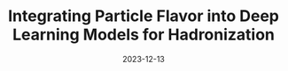 ---
title: "Integrating Particle Flavor into Deep Learning Models for Hadronization"
date: 2023-12-13
venue: arXiv:2312.08453
link: https://arxiv.org/abs/2312.08453
inspire_id: 2737038
authors: Jay Chan, Xiangyang Ju, Adam Kania,  et al.
bibtex: '@article{Chan:2023icm,\n archiveprefix = {arXiv},\n author = {Chan, Jay and Ju, Xiangyang and Kania, Adam and Nachman, Benjamin and Sangli, Vishnu and Siodmok, Andrzej},\n eprint = {2312.08453},\n month = {12},\n primaryclass = {hep-ph},\n title = {{Integrating Particle Flavor into Deep Learning Models for Hadronization}},\n year = {2023}\n}\n'
---